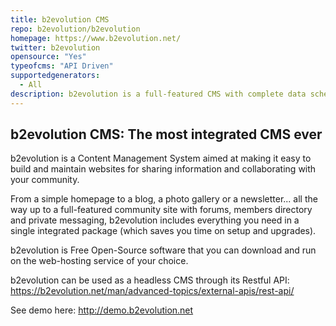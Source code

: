 ```yaml
---
title: b2evolution CMS
repo: b2evolution/b2evolution
homepage: https://www.b2evolution.net/
twitter: b2evolution
opensource: "Yes"
typeofcms: "API Driven"
supportedgenerators:
  - All
description: b2evolution is a full-featured CMS with complete data schema configuration and advanced user permissions. RESTful API.
---
```

## b2evolution CMS: The most integrated CMS ever

b2evolution is a Content Management System aimed at making it easy to build and maintain websites for sharing information and collaborating with your community.

From a simple homepage to a blog, a photo gallery or a newsletter... all the way up to a full-featured community site with forums, members directory and private messaging, b2evolution includes everything you need in a single integrated package (which saves you time on setup and upgrades).

b2evolution is Free Open-Source software that you can download and run on the web-hosting service of your choice.

b2evolution can be used as a headless CMS through its Restful API: <a href="https://b2evolution.net/man/advanced-topics/external-apis/rest-api/">https://b2evolution.net/man/advanced-topics/external-apis/rest-api/</a>

See demo here: <a href="http://demo.b2evolution.net">http://demo.b2evolution.net</a>

